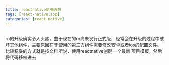 ```yaml
---
title: reactnative使用感想
tags: [react-native,app]
categories: [react-native]
---
```


##

rn的升级确实令人头疼，由于现在的rn尚未发行正式版，经常会在升级的过程中破坏其他组件，主要原因在于使用的第三方组件需要修改安卓或者ios的配置文件。比较稳妥的方式就是按文档所说，使用reactnative创键一个最新
项目模板，然后将代码移植进去